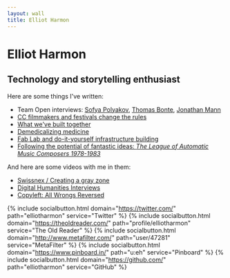 ```yaml
---
layout: wall
title: Elliot Harmon
---
```

Elliot Harmon
====================

Technology and storytelling enthusiast
---------------------

Here are some things I've written:

- Team Open interviews: [Sofya Polyakov](http://teamopen.cc/sofya/), [Thomas Bonte](http://teamopen.cc/thomas/), [Jonathan Mann](http://teamopen.cc/jonathan/)
- [CC filmmakers and festivals change the rules](https://creativecommons.org/weblog/entry/36917)
- [What we've built together](https://creativecommons.org/weblog/entry/41182)
- [Demedicalizing medicine](/2010/02/13/demedicalizing-medicine.html)
- [Fab Lab and do-it-yourself infrastructure building](http://forums.techsoup.org/cs/community/b/tsblog/archive/2010/04/10/fab-lab-and-doityourself-infrastructure-building.aspx)
- [Following the potential of fantastic ideas: _The League of Automatic Music Composers 1978-1983_](http://21st-centurymusic.blogspot.com/2009/06/automatic-review-elliot-harmon.html)

And here are some videos with me in them:

- [Swissnex / Creating a gray zone](https://www.youtube.com/watch?v=G8WqJ8Hgv_c)
- [Digital Humanities Interviews](https://www.youtube.com/watch?v=IUIySaI93zc)
- [Copyleft: All Wrongs Reversed](https://vimeo.com/66363470)

{% include socialbutton.html domain="https://twitter.com/" path="elliotharmon" service="Twitter" %}
{% include socialbutton.html domain="https://theoldreader.com/" path="profile/elliotharmon" service="The Old Reader" %}
{% include socialbutton.html domain="http://www.metafilter.com/" path="user/47281" service="MetaFilter" %}
{% include socialbutton.html domain="https://www.pinboard.in/" path="u:eh" service="Pinboard" %}
{% include socialbutton.html domain="https://github.com/" path="elliotharmon" service="GitHub" %}